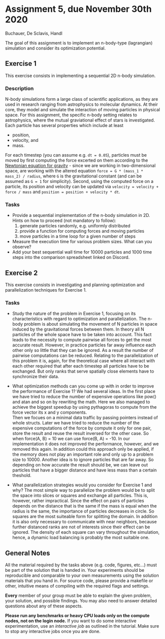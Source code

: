 # Assignment 5, due November 30th 2020

Buchauer, De Sclavis, Handl


The goal of this assignment is to implement an n-body-type (lagrangian) simulation and consider its optimization potential.

## Exercise 1

This exercise consists in implementing a sequential 2D n-body simulation.

### Description

N-body simulations form a large class of scientific applications, as they are used in research ranging from astrophysics to molecular dynamics. At their core, they model and simulate the interaction of moving particles in physical space. For this assignment, the specific n-body setting relates to astrophysics, where the mutual graviational effect of stars is investigated. Each particle has several properties which include at least
- position,
- velocity, and
- mass.

For each timestep (you can assume e.g. `dt = 0.05`), particles must be moved by first computing the force excerted on them according to the [Newtonian equation for gravity](https://en.wikipedia.org/wiki/Newton%27s_law_of_universal_gravitation) - since we are working in two-dimensional space, are working with the altered equation `force = G * (mass_1 * mass_2) / radius`, where `G` is the gravitational constant (and can be assumed as `G = 1` for simplicity). Second, using the computed force on a particle, its position and velocity can be updated via `velocity = velocity + force / mass` and `position = position + velocity * dt`.

### Tasks

- Provide a sequential implementation of the n-body simulation in 2D. Hints on how to proceed (not mandatory to follow):
	1. generate particles randomly, e.g. uniformly distributed
	2. provide a function for computing forces and moving particles
	3. move particles in a time loop for a given number of steps
- Measure the execution time for various problem sizes. What can you observe?
- Add your best sequential wall time for 10000 particles and 1000 time steps into the comparison spreadsheet linked on Discord.

## Exercise 2

This exercise consists in investigating and planning optimization and parallelization techniques for Exercise 1.

### Tasks

- Study the nature of the problem in Exercise 1, focusing on its characteristics with regard to optimization and parallelization.
The n-body problem is about simulating the movement of N particles in space induced by the gravitational forces between them. In theory
all N particles of the whole space have to be taken into account. This fact leads to the necessity to compute pairwise all forces to get
the most accurate result. However, in practice particles far away influence each other only so little that they can be ignored. As a result the number
of pairwise computations can be reduced. Relating to the parallelization of this problem it is, again, for the theoretical case where all interact with each other required that after each timestep all particles have to be exchanged. But only ranks that serve spatially close elements have to synchronize their data. 

- What optimization methods can you come up with in order to improve the performance of Exercise 1?
We had several ideas. In the first place we have tried to reduce the number of expensive operations like pow() and atan and so on by rewriting the math. Here we also managed to achieve the biggest speedup by using pythagoras to compute from the force vector its x and y components.  
Then we focues on a minimal data traffic by passing pointers instead of whole structs. Later we have tried to reduce the number of the expensive computations of the force by compute it only for one pair, store the result and reuse the result inversed for the other case. So when force(A, B) = 10 we can use force(B, A) = -10. In our implementation it does not improved the performance, however, and we removed this again. In addition could this approach only be applied, if the memory does not play an important role and only up to a problem size to 10000. 
Another idea is to ignore particles that are far away. So depending on how accurate the result should be, we can leave out particles that have a bigger distance and have less mass than a certain theshold.

- What parallelization strategies would you consider for Exercise 1 and why?
The most simple way to parallelize the problem would be to split the space into slices or squares and exchange all particles. This is, however,
rather impractical. Since the effect on pairs of particles depends on the distance that is the same if the mass is equal when the radius is the same, the importance of particles decreases in circle. So squares are the most suiteable form for splitting the domain. In addition it is also only necessary to communicate with near neighbors, because further distanced ranks are not of interests since their effect can be ignored. The density of each square can vary throughout the simulation, hence, a dynamic load balancing is probably the most suitable one.   


## General Notes

All the material required by the tasks above (e.g. code, figures, etc...) must be part of the solution that is handed in. Your experiments should be reproducible and comparable to your own measurements using the solution materials that you hand in. For source code, please provide a makefile or other, intuitive means of compiling with the required flags and settings.

**Every** member of your group must be able to explain the given problem, your solution, and possible findings. You may also need to answer detailed questions about any of these aspects.

**Please run any benchmarks or heavy CPU loads only on the compute nodes, not on the login node.**
If you want to do some interactive experimentation, use an *interactive job* as outlined in the tutorial. Make sure to stop any interactive jobs once you are done.